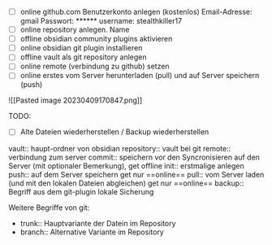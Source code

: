 
- [ ] online github.com Benutzerkonto anlegen (kostenlos)
      Email-Adresse: gmail
      Passwort: ******
      username: stealthkiller17
- [ ] online repository anlegen.
      Name
- [ ] offline obsidian community plugins aktivieren
- [ ] online obsidian git plugin installieren
- [ ] offline vault als git repository anlegen
- [ ] online remote (verbindung zu github) setzen
- [ ] online erstes vom Server herunterladen (pull) und auf Server speichern (push)

![[Pasted image 20230409170847.png]]

TODO:
- [ ]  Alte Dateien wiederherstellen / Backup wiederherstellen

vault:: haupt-ordner von obsidian
repository:: vault bei git
remote:: verbindung zum server
commit:: speichern vor den Syncronisieren auf den Server (mit optionaler Bemerkung), get offline
init:: erstmalige anlegen
push:: auf dem Server speichern get nur ==online==
pull:: vom Server laden (und mit den lokalen Dateien abgleichen) get nur ==online==
backup:: Begriff aus dem git-plugin lokale Sicherung 

Weitere Begriffe von git:
- trunk:: Hauptvariante der Datein im Repository
- branch:: Alternative Variante im Repository 
